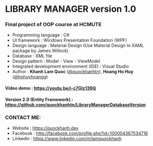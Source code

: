# LIBRARY MANAGER version 1.0

### Final project of OOP course at HCMUTE
- Programming language : C#
- UI framework : Windows Presentation Foundation (WPF)
- Design language : Material Design (Use Material Design In XAML package by James Willock)
- Database : XML file 
- Design pattern : Model - View - ViewModel 
- Integrated development environment (IDE) : Visual Studio
- Author : <b>Khanh Lam Quoc</b> ([@quockhanhtn][0]), <b>Hoang Ho Huy </b>([@hohuyhoangg][1])

#### Video demo : https://youtu.be/i-c7GIz139Q

#### Version 2.0 (Entity Framework) : https://github.com/quockhanhtn/LibraryManagerDatabaseVersion

### CONTACT ME: 
- Website : https://quockhanh.dev
- Facebook : http://facebook.com/profile.php?id=100004367534716 
- Linkedin : https://www.linkedin.com/in/lamquockhanh 

[0]: https://github.com/quockhanhtn
[1]: https://github.com/hohuyhoangg
